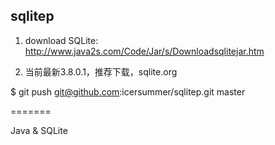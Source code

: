 sqlitep
-------

1. download SQLite: http://www.java2s.com/Code/Jar/s/Downloadsqlitejar.htm

2. 当前最新3.8.0.1，推荐下载，sqlite.org

$ git push git@github.com:icersummer/sqlitep.git master

=======

Java &amp; SQLite
